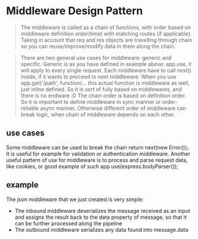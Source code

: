# Middleware Design Pattern
>The middleware is called as a chain of functions, with order based on middleware definition order(time) with matching routes (if applicable).
Taking in account that req and res objects are travelling through chain so you can reuse/improve/modify data in them along the chain.

>There are two general use cases for middleware: generic and specific.
Generic is as you have defined in example above: app.use, it will apply to every single request. Each middleware have to call next() inside, if it wants to proceed to next middleware.
When you use app.get('/path', function(... this actual function is middleware as well, just inline defined. So it is sort of fully based on middlewares, and there is no endware :D
The chain order is based on definition order. So it is important to define middleware in sync manner or order-reliable async manner. Otherwise different order of middleware can break logic, when chain of middleware depends on each other.

## use cases
Some middleware can be used to break the chain return next(new Error());. It is useful for example for validation or authentication middleware.
Another useful pattern of use for middleware is to process and parse request data, like cookies, or good example of such app.use(express.bodyParser());

## example
The json middleware that we just created is very simple: 
- The inbound middleware deserializes the message received as an input and assigns the result back to the data property of message, so that it can be further processed along the pipeline 
- The outbound middleware serializes any data found into message.data
